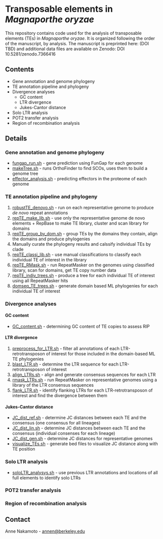 # Transposable elements in *Magnaporthe oryzae*
  This repository contains code used for the analysis of transposable elements (TEs) in *Magnaporthe oryzae*.
  It is organized following the order of the manuscript, by analysis.
  The manuscript is preprinted here: (DOI TBD) and additional data files are available on Zenodo: DOI 10.5281/zenodo.7366416

## Contents
* Gene annotation and genome phylogeny
* TE annotation pipeline and phylogeny
* Divergence analyses
  * GC content
  * LTR divergence
  * Jukes-Cantor distance
* Solo LTR analysis
* POT2 transfer analysis
* Region of recombination analysis

## Details

### Gene annotation and genome phylogeny
* [fungap_run.sh](https://github.com/annenakamoto/moryzae_tes/blob/main/GenomeTree/fungap_run.sh) - gene prediction using FunGap for each genome
* [makeTree.sh](https://github.com/annenakamoto/moryzae_tes/blob/main/GenomeTree/makeTree.sh) - runs OrthoFinder to find SCOs, uses them to build a genome tree
* [effector_analysis.sh](https://github.com/annenakamoto/moryzae_tes/blob/main/GenomeTree/effector_analysis.sh) - predicting effectors in the proteome of each genome

### TE annotation pipeline and phylogeny
1. [robustTE_denovo.sh](https://github.com/annenakamoto/moryzae_tes/blob/main/Rep_TE_Lib/robustTE_denovo.sh) - run on each representative genome to produce *de novo* repeat annotations
2. [repTE_make_lib.sh](https://github.com/annenakamoto/moryzae_tes/blob/main/Rep_TE_Lib/repTE_make_lib.sh) - use only the representative genome de novo elements + RepBase to make TE library, cluster and scan library for domains
3. [repTE_group_by_dom.sh](https://github.com/annenakamoto/moryzae_tes/blob/main/Rep_TE_Lib/repTE_group_by_dom.sh) - group TEs by the domains they contain, align the domains and produce phylogenies
4. Manually curate the phylogeny results and calssify individual TEs by clade
5. [repTE_classi_lib.sh](https://github.com/annenakamoto/moryzae_tes/blob/main/Rep_TE_Lib/repTE_classi_lib.sh) - use manual classifications to classify each individual TE of interest in the library
6. [repTE_RMask.sh](https://github.com/annenakamoto/moryzae_tes/blob/main/Rep_TE_Lib/repTE_RMask.sh) - run RepeatMasker on the genomes using classified library, scan for domains, get TE copy number data
7. [repTE_indiv_trees.sh](https://github.com/annenakamoto/moryzae_tes/blob/main/Rep_TE_Lib/repTE_indiv_trees.sh) - produce a tree for each individual TE of interest using all RepeatMasker hits
8. [domseq_TE_trees.sh](https://github.com/annenakamoto/moryzae_tes/blob/main/Rep_TE_Lib/domseq_TE_trees.sh) - generate domain based ML phylogenies for each individual TE of interest

### Divergence analyses

#### GC content
* [GC_content.sh](https://github.com/annenakamoto/moryzae_tes/blob/main/RIP_analysis/GC_content.sh) - determining GC content of TE copies to assess RIP

#### LTR divergence
1. [preprocess_for_LTR.sh](https://github.com/annenakamoto/moryzae_tes/blob/main/LTR_divergence/preprocess_for_LTR.sh) - filter all annotations of each LTR-retrotransposon of interest for those included in the domain-based ML TE phylogenies
2. [blast_LTR.sh](https://github.com/annenakamoto/moryzae_tes/blob/main/LTR_divergence/blast_LTR.sh) - determine the LTR sequence for each LTR-retrotransposon of interest
3. [align_LTRs.sh](https://github.com/annenakamoto/moryzae_tes/blob/main/LTR_divergence/align_LTRs.sh) - align and generate consensus sequences for each LTR
4. [rmask_LTRs.sh](https://github.com/annenakamoto/moryzae_tes/blob/main/LTR_divergence/rmask_LTRs.sh) - run RepeatMasker on representative genomes using a library of the LTR consensus sequences
5. [flank_LTR.sh](https://github.com/annenakamoto/moryzae_tes/blob/main/LTR_divergence/flank_LTR.sh) - identify flanking LTRs for each LTR-retrotransposon of interest and find the divergence between them

#### Jukes-Cantor distance
* [JC_dist_ref.sh](https://github.com/annenakamoto/moryzae_tes/blob/main/Jukes-Cantor/JC_dist_ref.sh) - determine JC distances between each TE and the consensus (one consensus for all lineages)
* [JC_dist_lin.sh](https://github.com/annenakamoto/moryzae_tes/blob/main/Jukes-Cantor/JC_dist_lin.sh) - determine JC distances between each TE and the consensus (individual consenses for each lineage)
* [JC_dist_gen.sh](https://github.com/annenakamoto/moryzae_tes/blob/main/Jukes-Cantor/JC_dist_gen.sh) - determine JC distances for representative genomes
* [visualize_TEs.sh](https://github.com/annenakamoto/moryzae_tes/blob/main/Jukes-Cantor/visualize_TEs.sh) - generate bed files to visualize JC distance along with TE position

### Solo LTR analysis
* [soloLTR_analysys.sh](https://github.com/annenakamoto/moryzae_tes/blob/main/soloLTR_analysis/soloLTR_analysys.sh) - use previous LTR annotations and locations of all full elements to identify solo LTRs

### POT2 transfer analysis

### Region of recombination analysis

## Contact
Anne Nakamoto - annen@berkeley.edu
